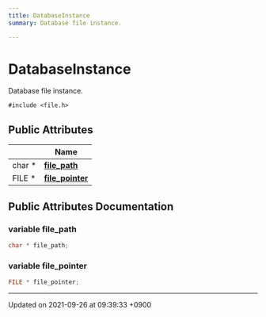 ```yaml
---
title: DatabaseInstance
summary: Database file instance. 

---
```


# DatabaseInstance



Database file instance. 


`#include <file.h>`

## Public Attributes

|                | Name           |
| -------------- | -------------- |
| char * | **[file_path](/Classes/structDatabaseInstance#variable-file-path)**  |
| FILE * | **[file_pointer](/Classes/structDatabaseInstance#variable-file-pointer)**  |

## Public Attributes Documentation

### variable file_path

```cpp
char * file_path;
```


### variable file_pointer

```cpp
FILE * file_pointer;
```


-------------------------------

Updated on 2021-09-26 at 09:39:33 +0900